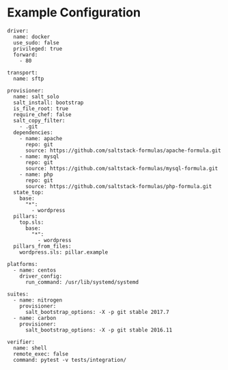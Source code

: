 <!--
# @markup markdown
# @title .kitchen.yml
# @author SaltStack Inc.
-->

# Example Configuration #

    driver:
      name: docker
      use_sudo: false
      privileged: true
      forward:
        - 80

    transport:
      name: sftp

    provisioner:
      name: salt_solo
      salt_install: bootstrap
      is_file_root: true
      require_chef: false
      salt_copy_filter:
        - .git
      dependencies:
        - name: apache
          repo: git
          source: https://github.com/saltstack-formulas/apache-formula.git
        - name: mysql
          repo: git
          source: https://github.com/saltstack-formulas/mysql-formula.git
        - name: php
          repo: git
          source: https://github.com/saltstack-formulas/php-formula.git
      state_top:
        base:
          "*":
            - wordpress
      pillars:
        top.sls:
          base:
            "*":
              - wordpress
      pillars_from_files:
        wordpress.sls: pillar.example

    platforms:
      - name: centos
        driver_config:
          run_command: /usr/lib/systemd/systemd

    suites:
      - name: nitrogen
        provisioner:
          salt_bootstrap_options: -X -p git stable 2017.7
      - name: carbon
        provisioner:
          salt_bootstrap_options: -X -p git stable 2016.11

    verifier:
      name: shell
      remote_exec: false
      command: pytest -v tests/integration/
